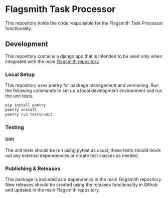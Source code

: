 # Flagsmith Task Processor

This repository holds the code responsible for the Flagsmith Task Processor functionality. 

## Development

This repository contains a django app that is intended to be used only when integrated 
with the main [Flagsmith repository](https://github.com/flagsmith/flagsmith).

### Local Setup

This repository uses poetry for package management and versioning. Run the following
commands to set up a local development environment and run the unit tests. 

```bash
pip install poetry
poetry install
poetry run tests/unit
```

### Testing

#### Unit

The unit tests should be run using pytest as usual, these tests should mock out any 
external dependencies or create test classes as needed.

### Publishing & Releases

This package is included as a dependency in the main Flagsmith repository. New releases 
should be created using the releases functionality in Github and updated in the main 
Flagsmith repository. 
